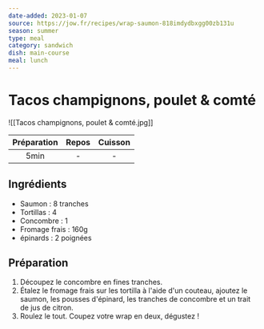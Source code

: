 ```yaml
---
date-added: 2023-01-07
source: https://jow.fr/recipes/wrap-saumon-818imdydbxgg00zb131u
season: summer
type: meal
category: sandwich
dish: main-course
meal: lunch
---
```


# Tacos champignons, poulet & comté

![[Tacos champignons, poulet & comté.jpg]]

| Préparation | Repos | Cuisson |
|:-----------:|:-----:|:-------:|
|    5min     |   -   |    -    |

## Ingrédients

- Saumon : 8 tranches
- Tortillas : 4
- Concombre : 1
- Fromage frais : 160g
- épinards : 2 poignées

## Préparation

1. Découpez le concombre en fines tranches.
2. Étalez le fromage frais sur les tortilla à l'aide d'un couteau, ajoutez le saumon, les pousses d'épinard, les tranches de concombre et un trait de jus de citron.
3. Roulez le tout. Coupez votre wrap en deux, dégustez !

